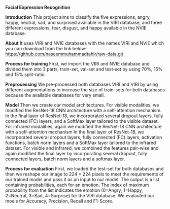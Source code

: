 **Facial Expression Recognition**

**Introduction**
This project aims to classify the five expressions, angry, happy, neutral, sad, and surprised available in the VIRI database, and three different expressions,
fear, disgust, and happy available in the NVIE database.

**About**
It uses VIRI and NVIE databases with the names VIRI and NVIE which you can download from the link below:
https://github.com/naseemmuhammadtahir/raw-data.git

**Process for training**
First, we import the VIRI and NVIE database and divided them into 3 parts, train-set, val-set and test-set by using 70%, 15% and 15% split-ratio.

**Preprocessing**
We pre-processed both databases VIRI and VIRI by using different augmentations to increase the size of train-sets for both databases because the available databases for very small.  

**Model** 
Then we create our model architectures. For visible modalities, we modified the ResNet-18 CNN architecture with a self-attention mechanism. In the final layer of ResNet-18, we incorporated several dropout layers, fully connected (FC) layers, and a SoftMax layer tailored to the visible dataset. 
For infrared modalities, again we modified the ResNet-18 CNN architecture with a self-attention mechanism
In the final layer of ResNet-18, we incorporated several dropout layers, fully connected (FC) layers, activation functions, batch norm layers and a SoftMax layer tailored to the infrared dataset. For visible and infrared, we combined the features pair-wise and again modified the final layer by incorporating several dropout, fully connected layers, batch norm layers and a softmax layer.

**Process for evaluation**
First, we loaded the test-set for both databases and then we reshape our image to 224 * 224 pixels to meet the requirements of our trained model and pass it as an input to our model. The output is a list containing probabilities, each for an emotion. The index of maximum probability from the list indicates the  emotion (0=Angry, 1=Happy, 2=Neutral, 3=Sad, 4=Surprise) for the VIRI database. We evalauted our moels for Accuracy, Precision, Recall and F1-Score.



